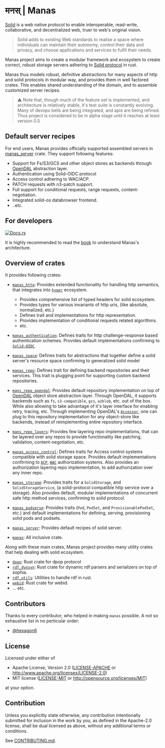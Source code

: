 # मनस् | Manas

[Solid](https://solidproject.org/) is a web native protocol to enable interoperable, read-write, collaborative, and decentralized web, truer to web's original vision.

> Solid adds to existing Web standards to realise a space where individuals can maintain their autonomy, control their data and privacy, and choose applications and services to fulfil their needs.

Manas project aims to create a modular framework and ecosystem to create correct, robust storage servers adhering to [Solid protocol](https://solidproject.org/TR/protocol) in rust.

Manas thus models robust, definitive abstractions for many aspects of http and solid protocols in modular way, and provides them in well factored crates. This enables shared understanding of the domain, and to assemble customized server recipes.

> ⚠️ Note that, though much of the feature set is implemented, and architecture is relatively stable, it's test suite is constantly evolving. Many of devops bells are being integrated, and apis are being refined. Thus project is considered to be in alpha stage until it reaches at least version 0.5

## Default server recipes
For end users, Manas provides officially supported assembled servers in [manas_server](./crates/manas_server/) crate. They support following features:

* Support for Fs/S3/GCS and other object stores as backends through [OpenDAL](https://github.com/apache/incubator-opendal) abstraction layer.
* Authentication using Solid-OIDC protocol
* Access control adhering to WAC/ACP.
* PATCH requests with n3-patch support.
* Full support for conditional requests, range requests, content-negotiation.
* Integrated solid-os databrowser frontend.
* ..etc.

## For developers

[![Docs.rs](https://docs.rs/manas/badge.svg)](https://docs.rs/manas)

It is highly recommended to read the [book](https://manomayam.github.io/manas/) to understand Manas's architecture.

## Overview of crates

It provides following crates:

- [`manas_http`](https://docs.rs/manas_http): Provides extended functionality for handling http semantics, that integrates into [`hyper`](https://docs.rs/hyper/latest/hyper/index.html) ecosystem.
    - Provides comprehensive list of typed headers for solid ecosystem.
    - Provides types for various invariants of http uris, (like absolute, normalized, etc.)
    - Defines trait and implementations for http representation.
    - Provides implementation of conditional requests related algorithms.
    - etc.

- [`manas_authentication`](https://docs.rs/manas_authentication): Defines traits for http challenge-response based authentication schemes. Provides default implementations confirming to [`Solid-OIDC`](https://solid.github.io/solid-oidc/).

- [`manas_space`](https://docs.rs/manas_space): Defines traits for abstractions that together define a solid server's resource space confirming to generalized solid model

- [`manas_repo`](https://docs.rs/manas_repo): Defines trait for defining backend repositories and their services. This trait is plugging point for supporting custom backend repositories.

- [`mans_repo_opendal`](https://docs.rs/manas_repo_opendal): Provides default repository implementation on top of [OpenDAL](https://docs.rs/opendal/latest/opendal/) object store abstraction layer.
   Through OpenDAL, it supports backends such as  `fs`, `s3-compatible`, `gcs`, `azblob`, etc. out of the box. While also allowing to take advantage of it's layer interface for enabling retry, tracing, etc.
   Through implementing OpenDAL's [`Accessor`](https://docs.rs/opendal/latest/opendal/trait.Accessor.html), one can plug to this repository implementation for any object-store like backends, instead of reimplementing entire repository interface.

- [`mans_repo_layers`](https://docs.rs/manas_repo_opendal_layers): Provides few layering repo implementations, that can be  layered over any repos to provide functionality like patching, validation, content-negotiation, etc.

- [`manas_access_control`](https://docs.rs/manas_access_control): Defines traits for Access control systems compatible with solid storage space. Provides default implementations confirming to [`ACP`](https://solid.github.io/authorization-panel/acp-specification/), [`WAC`](https://solid.github.io/web-access-control-spec/) authorization systems. Also provides an authorization layering repo implementation, to add authorization over any inner repo.

- [`manas_storage`](https://docs.rs/manas_storage): Provides traits for a `SolidStorage`, and `SolidStorageService`, (a solid-protocol compatible http service over a storage). Also provides default, modular implementations of concurrent safe http method services, confirming to solid protocol.

- [`manas_podverse`](https://docs.rs/manas_podverse): Provides traits (`Pod`, `PodSet`, and `ProvisionablePodSet`, etc.) and default implementations for defining, serving, provisioning solid pods and podsets.

- [`manas_server`](https://docs.rs/manas_server): Provides default recipes of solid server.

- [`manas`](https://docs.rs/manas): All inclusive crate.


Along with these main crates, Manas project provides many utility crates that help dealing with solid ecosystem.

- [`dpop`](https://docs.rs/dpop): Rust crate for dpop protocol
- [`rdf_dynsyn`](https://docs.rs/rdf_dynsyn): Rust crate for dynamic rdf parsers and serializers on top of sophia.
- [`rdf_utils`](https://docs.rs/rdf_utils): Utilities to handle rdf in rust.
- [`webid`](https://docs.rs/webid): Rust crate for webid.
- ... etc.

## Contributors

Thanks to every contributor, who helped in making `manas` possible. A not so exhaustive list in no perticular order:

- [@hexagon6](https://github.com/hexagon6)

## License

Licensed under either of

 * Apache License, Version 2.0
   ([LICENSE-APACHE](LICENSE-APACHE) or http://www.apache.org/licenses/LICENSE-2.0)
 * MIT license
   ([LICENSE-MIT](LICENSE-MIT) or http://opensource.org/licenses/MIT)

at your option.

## Contribution

Unless you explicitly state otherwise, any contribution intentionally submitted
for inclusion in the work by you, as defined in the Apache-2.0 license, shall be
dual licensed as above, without any additional terms or conditions.

See [CONTRIBUTING.md](CONTRIBUTING.md).
